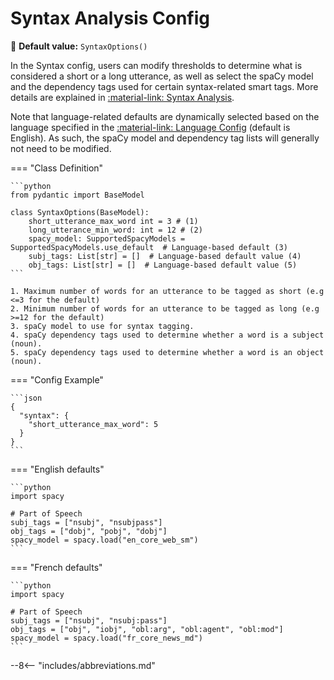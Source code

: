 # Syntax Analysis Config

🔵 **Default value:** `SyntaxOptions()`

In the Syntax config, users can modify thresholds to determine what is considered a short
or a long utterance, as well as select the spaCy model and the dependency tags used for certain
syntax-related smart tags. More details are explained in
[:material-link: Syntax Analysis](../../../key-concepts/syntax-analysis.md).

Note that language-related defaults are dynamically selected based on the language specified in the
[:material-link: Language Config](../language.md) (default is English). As such, the spaCy model and
dependency tag lists will generally not need to be modified.

=== "Class Definition"

    ```python
    from pydantic import BaseModel

    class SyntaxOptions(BaseModel):
        short_utterance_max_word int = 3 # (1)
        long_utterance_min_word: int = 12 # (2)
        spacy_model: SupportedSpacyModels = SupportedSpacyModels.use_default  # Language-based default (3)
        subj_tags: List[str] = []  # Language-based default value (4)
        obj_tags: List[str] = []  # Language-based default value (5)
    ```

    1. Maximum number of words for an utterance to be tagged as short (e.g <=3 for the default)
    2. Minimum number of words for an utterance to be tagged as long (e.g >=12 for the default)
    3. spaCy model to use for syntax tagging.
    4. spaCy dependency tags used to determine whether a word is a subject (noun).
    5. spaCy dependency tags used to determine whether a word is an object (noun).

=== "Config Example"

    ```json
    {
      "syntax": {
        "short_utterance_max_word": 5
      }
    }
    ```

=== "English defaults"

    ```python
    import spacy

    # Part of Speech
    subj_tags = ["nsubj", "nsubjpass"]
    obj_tags = ["dobj", "pobj", "dobj"]
    spacy_model = spacy.load("en_core_web_sm")
    ```

=== "French defaults"

    ```python
    import spacy

    # Part of Speech
    subj_tags = ["nsubj", "nsubj:pass"]
    obj_tags = ["obj", "iobj", "obl:arg", "obl:agent", "obl:mod"]
    spacy_model = spacy.load("fr_core_news_md")
    ```

--8<-- "includes/abbreviations.md"
